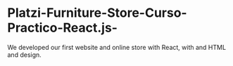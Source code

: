 # Platzi-Furniture-Store-Curso-Practico-React.js-
We developed our first website and online store with React, with and HTML and design.
